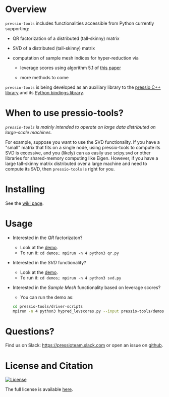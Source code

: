 
# Overview

`pressio-tools` includes functionalities accessible from Python currently supporting:

- QR factorization of a distributed (tall-skinny) matrix

- SVD of a distributed (tall-skinny) matrix

- computation of sample mesh indices for hyper-reduction via

	- leverage scores using algorithm 5.1 of [this paper](https://arxiv.org/pdf/1903.00911.pdf)

	- more methods to come

`pressio-tools` is being developed as an auxiliary library to the [pressio C++ library](https://pressio.github.io/pressio/html/index.html) and its [Python bindings library](https://pressio.github.io/pressio4py/html/index.html).

# When to use pressio-tools?

*`pressio-tools` is mainly intended to operate on large data distributed on large-scale machines.*

For example, suppose you want to use the SVD functionality. If you have a "small" matrix that fits on a single node, using pressio-tools to compute its SVD is excessive, and you (likely) can as easily use scipy.svd or other libraries for shared-memory computing like Eigen.
However, if you have a large tall-skinny matrix distributed over a large machine and need to compute its SVD, then `pressio-tools` is right for you.

# Installing
See the [wiki page](https://github.com/Pressio/pressio-tools/wiki/Requirements-and-installation).

# Usage

- Interested in the *QR* factorizaton?
  - Look at the [demo](https://github.com/Pressio/pressio-tools/blob/master/demos/qr.py).
  - To run it: `cd demos; mpirun -n 4 python3 qr.py`

- Interested in the *SVD* functionality?
  - Look at the [demo](https://github.com/Pressio/pressio-tools/blob/master/demos/svd.py).
  - To run it: `cd demos; mpirun -n 4 python3 svd.py`

- Interested in the *Sample Mesh* functionality based on leverage scores?
  - You can run the demo as:
  ```bash
  cd pressio-tools/driver-scripts
  mpirun -n 4 python3 hypred_levscores.py --input pressio-tools/demos/levscores/input.yaml`
  ```

# Questions?
Find us on Slack: https://pressioteam.slack.com or open an issue on [github](https://github.com/Pressio/pressio-tools).

# License and Citation
[![License](https://img.shields.io/badge/License-BSD%203--Clause-blue.svg)](https://opensource.org/licenses/BSD-3-Clause)

The full license is available [here](https://pressio.github.io/various/license/).
